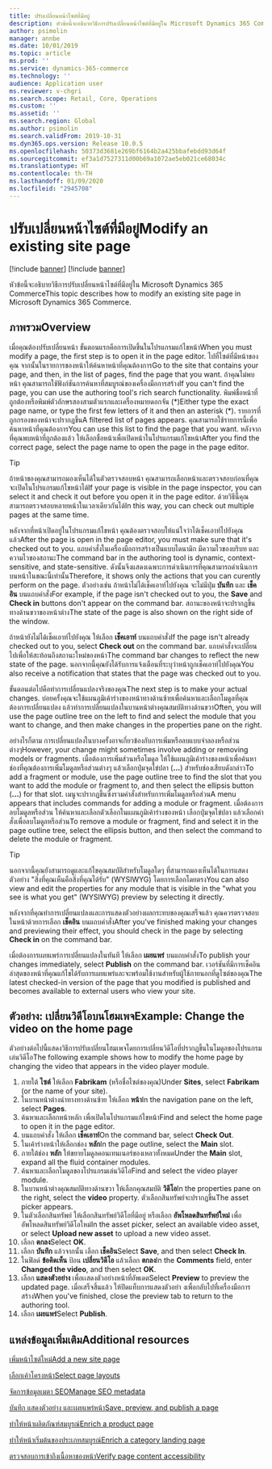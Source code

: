 ```yaml
---
title: ปรับเปลี่ยนหน้าไซต์ที่มีอยู่
description: หัวข้อนี้จะอธิบายวิธีการปรับเปลี่ยนหน้าไซต์ที่มีอยู่ใน Microsoft Dynamics 365 Commerce
author: psimolin
manager: annbe
ms.date: 10/01/2019
ms.topic: article
ms.prod: ''
ms.service: dynamics-365-commerce
ms.technology: ''
audience: Application user
ms.reviewer: v-chgri
ms.search.scope: Retail, Core, Operations
ms.custom: ''
ms.assetid: ''
ms.search.region: Global
ms.author: psimolin
ms.search.validFrom: 2019-10-31
ms.dyn365.ops.version: Release 10.0.5
ms.openlocfilehash: 50373d3681e269bf6164b2a425bbafebdd93d64f
ms.sourcegitcommit: ef3a1d7527311d00b69a1072ae5eb021ce68034c
ms.translationtype: HT
ms.contentlocale: th-TH
ms.lasthandoff: 01/09/2020
ms.locfileid: "2945708"
---
```

# <a name="modify-an-existing-site-page"></a><span data-ttu-id="d5042-103">ปรับเปลี่ยนหน้าไซต์ที่มีอยู่</span><span class="sxs-lookup"><span data-stu-id="d5042-103">Modify an existing site page</span></span>

[!include [banner](includes/preview-banner.md)]
[!include [banner](includes/banner.md)]

<span data-ttu-id="d5042-104">หัวข้อนี้จะอธิบายวิธีการปรับเปลี่ยนหน้าไซต์ที่มีอยู่ใน Microsoft Dynamics 365 Commerce</span><span class="sxs-lookup"><span data-stu-id="d5042-104">This topic describes how to modify an existing site page in Microsoft Dynamics 365 Commerce.</span></span>

## <a name="overview"></a><span data-ttu-id="d5042-105">ภาพรวม</span><span class="sxs-lookup"><span data-stu-id="d5042-105">Overview</span></span>

<span data-ttu-id="d5042-106">เมื่อคุณต้องปรับเปลี่ยนหน้า ขั้นตอนแรกคือการเปิดขึ้นในโปรแกรมแก้ไขหน้า</span><span class="sxs-lookup"><span data-stu-id="d5042-106">When you must modify a page, the first step is to open it in the page editor.</span></span> <span data-ttu-id="d5042-107">ไปที่ไซต์ที่มีหน้าของคุณ จากนั้นในรายการของหน้าให้ค้นหาหน้าที่คุณต้องการ</span><span class="sxs-lookup"><span data-stu-id="d5042-107">Go to the site that contains your page, and then, in the list of pages, find the page that you want.</span></span> <span data-ttu-id="d5042-108">ถ้าคุณไม่พบหน้า คุณสามารถใช้ฟังก์ชันการค้นหาที่สมบูรณ์ของเครื่องมือการสร้าง</span><span class="sxs-lookup"><span data-stu-id="d5042-108">If you can't find the page, you can use the authoring tool's rich search functionality.</span></span> <span data-ttu-id="d5042-109">พิมพ์ชื่อหน้าที่ถูกต้องหรือพิมพ์ตัวอักษรสองสามตัวแรกและเครื่องหมายดอกจัน (\*)</span><span class="sxs-lookup"><span data-stu-id="d5042-109">Either type the exact page name, or type the first few letters of it and then an asterisk (\*).</span></span> <span data-ttu-id="d5042-110">รายการที่ถูกกรองของหน้าจะปรากฏขึ้น</span><span class="sxs-lookup"><span data-stu-id="d5042-110">A filtered list of pages appears.</span></span> <span data-ttu-id="d5042-111">คุณสามารถใช้รายการนี้เพื่อค้นหาหน้าที่คุณต้องการ</span><span class="sxs-lookup"><span data-stu-id="d5042-111">You can use this list to find the page that you want.</span></span> <span data-ttu-id="d5042-112">หลังจากที่คุณพบหน้าที่ถูกต้องแล้ว ให้เลือกชื่อหน้าเพื่อเปิดหน้าในโปรแกรมแก้ไขหน้า</span><span class="sxs-lookup"><span data-stu-id="d5042-112">After you find the correct page, select the page name to open the page in the page editor.</span></span>

> [!TIP]
> <span data-ttu-id="d5042-113">ถ้าหน้าของคุณสามารถมองเห็นได้ในตัวตรวจสอบหน้า คุณสามารถเลือกหน้าและตรวจสอบก่อนที่คุณจะเปิดในโปรแกรมแก้ไขหน้าได้</span><span class="sxs-lookup"><span data-stu-id="d5042-113">If your page is visible in the page inspector, you can select it and check it out before you open it in the page editor.</span></span> <span data-ttu-id="d5042-114">ด้วยวิธีนี้คุณสามารถตรวจสอบหลายหน้าในเวลาเดียวกันได้</span><span class="sxs-lookup"><span data-stu-id="d5042-114">In this way, you can check out multiple pages at the same time.</span></span>

<span data-ttu-id="d5042-115">หลังจากที่หน้าเปิดอยู่ในโปรแกรมแก้ไขหน้า คุณต้องตรวจสอบให้แน่ใจว่าได้เช็คเอาท์ไปยังคุณแล้ว</span><span class="sxs-lookup"><span data-stu-id="d5042-115">After the page is open in the page editor, you must make sure that it's checked out to you.</span></span> <span data-ttu-id="d5042-116">แถบคำสั่งในเครื่องมือการสร้างเป็นแบบไดนามิก มีความไวของบริบท และความไวของสถานะ</span><span class="sxs-lookup"><span data-stu-id="d5042-116">The command bar in the authoring tool is dynamic, context-sensitive, and state-sensitive.</span></span> <span data-ttu-id="d5042-117">ดังนั้นจึงแสดงเฉพาะการดำเนินการที่คุณสามารถดำเนินการบนหน้าในขณะนี้เท่านั้น</span><span class="sxs-lookup"><span data-stu-id="d5042-117">Therefore, it shows only the actions that you can curently perform on the page.</span></span> <span data-ttu-id="d5042-118">ตัวอย่างเช่น ถ้าหน้าไม่ได้เช็คเอาท์ไปยังคุณ จะไม่มีปุ่ม **บันทึก** และ **เช็คอิน** บนแถบคำสั่ง</span><span class="sxs-lookup"><span data-stu-id="d5042-118">For example, if the page isn't checked out to you, the **Save** and **Check in** buttons don't appear on the command bar.</span></span> <span data-ttu-id="d5042-119">สถานะของหน้าจะปรากฏขึ้นทางด้านขวาของหน้าต่าง</span><span class="sxs-lookup"><span data-stu-id="d5042-119">The state of the page is also shown on the right side of the window.</span></span>

<span data-ttu-id="d5042-120">ถ้าหน้ายังไม่ได้เช็คเอาท์ไปยังคุณ ให้เลือก **เช็คเอาท์** บนแถบคำสั่ง</span><span class="sxs-lookup"><span data-stu-id="d5042-120">If the page isn't already checked out to you, select **Check out** on the command bar.</span></span> <span data-ttu-id="d5042-121">แถบคำสั่งจะเปลี่ยนไปเพื่อให้สะท้อนถึงสถานะใหม่ของหน้า</span><span class="sxs-lookup"><span data-stu-id="d5042-121">The command bar changes to reflect the new state of the page.</span></span> <span data-ttu-id="d5042-122">นอกจากนี้คุณยังได้รับการแจ้งเตือนที่ระบุว่าหน้าถูกเช็คเอาท์ไปยังคุณ</span><span class="sxs-lookup"><span data-stu-id="d5042-122">You also receive a notification that states that the page was checked out to you.</span></span>

<span data-ttu-id="d5042-123">ขั้นตอนต่อไปคือทำการเปลี่ยนแปลงจริงของคุณ</span><span class="sxs-lookup"><span data-stu-id="d5042-123">The next step is to make your actual changes.</span></span> <span data-ttu-id="d5042-124">บ่อยครั้งคุณจะใช้แผนภูมิเค้าร่างของหน้าทางด้านซ้ายเพื่อค้นหาและเลือกโมดูลที่คุณต้องการเปลี่ยนแปลง แล้วทำการเปลี่ยนแปลงในบานหน้าต่างคุณสมบัติทางด้านขวา</span><span class="sxs-lookup"><span data-stu-id="d5042-124">Often, you will use the page outline tree on the left to find and select the module that you want to change, and then make changes in the properties pane on the right.</span></span> 

<span data-ttu-id="d5042-125">อย่างไรก็ตาม การเปลี่ยนแปลงในบางครั้งอาจเกี่ยวข้องกับการเพิ่มหรือลบแบบจำลองหรือส่วนต่างๆ</span><span class="sxs-lookup"><span data-stu-id="d5042-125">However, your change might sometimes involve adding or removing models or fragments.</span></span> <span data-ttu-id="d5042-126">เมื่อต้องการเพิ่มส่วนหรือโมดูล ให้ใช้แผนภูมิเค้าร่างของหน้าเพื่อค้นหาช่องที่คุณต้องการเพิ่มโมดูลหรือส่วนต่างๆ แล้วเลือกปุ่มจุดไข่ปลา (**...**) สำหรับช่องเสียบดังกล่าว</span><span class="sxs-lookup"><span data-stu-id="d5042-126">To add a fragment or module, use the page outline tree to find the slot that you want to add the module or fragment to, and then select the ellipsis button (**...**) for that slot.</span></span> <span data-ttu-id="d5042-127">เมนูจะปรากฏขึ้นซึ่งรวมคำสั่งสำหรับการเพิ่มโมดูลหรือส่วน</span><span class="sxs-lookup"><span data-stu-id="d5042-127">A menu appears that includes commands for adding a module or fragment.</span></span> <span data-ttu-id="d5042-128">เมื่อต้องการลบโมดูลหรือส่วน ให้ค้นหาและเลือกตัวเลือกในแผนภูมิเค้าร่างของหน้า เลือกปุ่มจุดไข่ปลา แล้วเลือกคำสั่งเพื่อลบโมดูลหรือส่วน</span><span class="sxs-lookup"><span data-stu-id="d5042-128">To remove a module or fragment, find and select it in the page outline tree, select the ellipsis button, and then select the command to delete the module or fragment.</span></span>

> [!TIP]
> <span data-ttu-id="d5042-129">นอกจากนี้คุณยังสามารถดูและแก้ไขคุณสมบัติสำหรับโมดูลใดๆ ที่สามารถมองเห็นได้ในการแสดงตัวอย่าง "สิ่งที่คุณเห็นคือสิ่งที่คุณได้รับ" (WYSIWYG) โดยการเลือกโดยตรง</span><span class="sxs-lookup"><span data-stu-id="d5042-129">You can also view and edit the properties for any module that is visible in the "what you see is what you get" (WYSIWYG) preview by selecting it directly.</span></span>

<span data-ttu-id="d5042-130">หลังจากที่คุณทำการเปลี่ยนแปลงและการแสดงตัวอย่างผลกระทบของคุณเสร็จแล้ว คุณควรตรวจสอบในหน้าด้วยการเลือก **เช็คอิน** บนแถบคำสั่ง</span><span class="sxs-lookup"><span data-stu-id="d5042-130">After you've finished making your changes and previewing their effect, you should check in the page by selecting **Check in** on the command bar.</span></span> 

<span data-ttu-id="d5042-131">เมื่อต้องการเผยแพร่การเปลี่ยนแปลงในทันที ให้เลือก **เผยแพร่** บนแถบคำสั่ง</span><span class="sxs-lookup"><span data-stu-id="d5042-131">To publish your changes immediately, select **Publish** on the command bar.</span></span> <span data-ttu-id="d5042-132">เวอร์ชันที่มีการเช็คอินล่าสุดของหน้าที่คุณแก้ไขได้รับการเผยแพร่และจะพร้อมใช้งานสำหรับผู้ใช้ภายนอกที่ดูไซต์ของคุณ</span><span class="sxs-lookup"><span data-stu-id="d5042-132">The latest checked-in version of the page that you modified is published and becomes available to external users who view your site.</span></span> 

## <a name="example-change-the-video-on-the-home-page"></a><span data-ttu-id="d5042-133">ตัวอย่าง: เปลี่ยนวิดีโอบนโฮมเพจ</span><span class="sxs-lookup"><span data-stu-id="d5042-133">Example: Change the video on the home page</span></span>

<span data-ttu-id="d5042-134">ตัวอย่างต่อไปนี้แสดงวิธีการปรับเปลี่ยนโฮมเพจโดยการเปลี่ยนวิดีโอที่ปรากฏขึ้นในโมดูลของโปรแกรมเล่นวิดีโอ</span><span class="sxs-lookup"><span data-stu-id="d5042-134">The following example shows how to modify the home page by changing the video that appears in the video player module.</span></span>

1. <span data-ttu-id="d5042-135">ภายใต้ **ไซต์** ให้เลือก **Fabrikam** (หรือชื่อไซต์ของคุณ)</span><span class="sxs-lookup"><span data-stu-id="d5042-135">Under **Sites**, select **Fabrikam** (or the name of your site).</span></span>
1. <span data-ttu-id="d5042-136">ในบานหน้าต่างนำทางทางด้านซ้าย ให้เลือก **หน้า**</span><span class="sxs-lookup"><span data-stu-id="d5042-136">In the navigation pane on the left, select **Pages**.</span></span>
1. <span data-ttu-id="d5042-137">ค้นหาและเลือกหน้าหลัก เพื่อเปิดในโปรแกรมแก้ไขหน้า</span><span class="sxs-lookup"><span data-stu-id="d5042-137">Find and select the home page to open it in the page editor.</span></span>
1. <span data-ttu-id="d5042-138">บนแถบคำสั่ง ให้เลือก **เช็คเอาท์**</span><span class="sxs-lookup"><span data-stu-id="d5042-138">On the command bar, select **Check Out**.</span></span>
1. <span data-ttu-id="d5042-139">ในเค้าร่างหน้าให้เลือกช่อง **หลัก**</span><span class="sxs-lookup"><span data-stu-id="d5042-139">In the page outline, select the **Main** slot.</span></span>
1. <span data-ttu-id="d5042-140">ภายใต้ช่อง **หลัก** ให้ขยายโมดูลคอนเทนเนอร์ของเหลวทั้งหมด</span><span class="sxs-lookup"><span data-stu-id="d5042-140">Under the **Main** slot, expand all the fluid container modules.</span></span>
1. <span data-ttu-id="d5042-141">ค้นหาและเลือกโมดูลของโปรแกรมเล่นวิดีโอ</span><span class="sxs-lookup"><span data-stu-id="d5042-141">Find and select the video player module.</span></span>
1. <span data-ttu-id="d5042-142">ในบานหน้าต่างคุณสมบัติทางด้านขวา ให้เลือกคุณสมบัติ **วิดีโอ**</span><span class="sxs-lookup"><span data-stu-id="d5042-142">In the properties pane on the right, select the **video** property.</span></span> <span data-ttu-id="d5042-143">ตัวเลือกสินทรัพย์จะปรากฏขึ้น</span><span class="sxs-lookup"><span data-stu-id="d5042-143">The asset picker appears.</span></span>
1. <span data-ttu-id="d5042-144">ในตัวเลือกสินทรัพย์ ให้เลือกสินทรัพย์วิดีโอที่มีอยู่ หรือเลือก **อัพโหลดสินทรัพย์ใหม่** เพื่ออัพโหลดสินทรัพย์วิดีโอใหม่</span><span class="sxs-lookup"><span data-stu-id="d5042-144">In the asset picker, select an available video asset, or select **Upload new asset** to upload a new video asset.</span></span>
1. <span data-ttu-id="d5042-145">เลือก **ตกลง**</span><span class="sxs-lookup"><span data-stu-id="d5042-145">Select **OK**.</span></span>
1. <span data-ttu-id="d5042-146">เลือก **บันทึก** แล้วจากนั้น เลือก **เช็คอิน**</span><span class="sxs-lookup"><span data-stu-id="d5042-146">Select **Save**, and then select **Check In**.</span></span>
1. <span data-ttu-id="d5042-147">ในฟิลด์ **ข้อคิดเห็น** ป้อน **เปลี่ยนวิดีโอ** แล้วเลือก **ตกลง**</span><span class="sxs-lookup"><span data-stu-id="d5042-147">In the **Comments** field, enter **Changed the video**, and then select **OK**.</span></span>
1. <span data-ttu-id="d5042-148">เลือก **แสดงตัวอย่าง** เพื่อเเสดงตัวอย่างหน้าที่อัพเดต</span><span class="sxs-lookup"><span data-stu-id="d5042-148">Select **Preview** to preview the updated page.</span></span> <span data-ttu-id="d5042-149">เมื่อเสร็จสิ้นแล้ว ให้ปิดแท็บการแสดงตัวอย่า งเพื่อกลับไปที่เครื่องมือการสร้าง</span><span class="sxs-lookup"><span data-stu-id="d5042-149">When you've finished, close the preview tab to return to the authoring tool.</span></span>
1. <span data-ttu-id="d5042-150">เลือก **เผยแพร่**</span><span class="sxs-lookup"><span data-stu-id="d5042-150">Select **Publish**.</span></span>

## <a name="additional-resources"></a><span data-ttu-id="d5042-151">แหล่งข้อมูลเพิ่มเติม</span><span class="sxs-lookup"><span data-stu-id="d5042-151">Additional resources</span></span>

[<span data-ttu-id="d5042-152">เพิ่มหน้าไซต์ใหม่</span><span class="sxs-lookup"><span data-stu-id="d5042-152">Add a new site page</span></span>](add-new-page.md)

[<span data-ttu-id="d5042-153">เลือกเค้าโครงหน้า</span><span class="sxs-lookup"><span data-stu-id="d5042-153">Select page layouts</span></span>](select-page-layouts.md)

[<span data-ttu-id="d5042-154">จัดการข้อมูลเมตา SEO</span><span class="sxs-lookup"><span data-stu-id="d5042-154">Manage SEO metadata</span></span>](manage-seo-metadata.md)

[<span data-ttu-id="d5042-155">บันทึก แสดงตัวอย่าง และเผยแพร่หน้า</span><span class="sxs-lookup"><span data-stu-id="d5042-155">Save, preview, and publish a page</span></span>](save-preview-publish-page.md)

[<span data-ttu-id="d5042-156">ทำให้หน้าผลิตภัณฑ์สมบูรณ์</span><span class="sxs-lookup"><span data-stu-id="d5042-156">Enrich a product page</span></span>](enrich-product-page.md)

[<span data-ttu-id="d5042-157">ทำให้หน้าเริ่มต้นของประเภทสมบูรณ์</span><span class="sxs-lookup"><span data-stu-id="d5042-157">Enrich a category landing page</span></span>](enrich-category-page.md)

[<span data-ttu-id="d5042-158">ตรวจสอบการเข้าถึงเนื้อหาของหน้า</span><span class="sxs-lookup"><span data-stu-id="d5042-158">Verify page content accessibility</span></span>](verify-accessibility.md)
